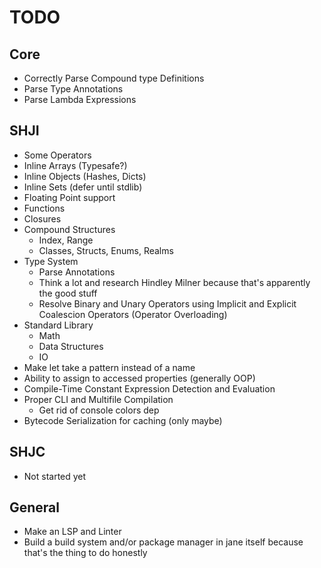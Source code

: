 # TODO

## Core

+ Correctly Parse Compound type Definitions
+ Parse Type Annotations
+ Parse Lambda Expressions

## SHJI

+ Some Operators
+ Inline Arrays (Typesafe?)
+ Inline Objects (Hashes, Dicts)
+ Inline Sets (defer until stdlib)
+ Floating Point support
+ Functions
+ Closures
+ Compound Structures
	+ Index, Range
	+ Classes, Structs, Enums, Realms
+ Type System
	+ Parse Annotations
	+ Think a lot and research Hindley Milner because that's apparently the good stuff
	+ Resolve Binary and Unary Operators using Implicit and Explicit Coalescion Operators (Operator Overloading)
+ Standard Library
	+ Math
	+ Data Structures
	+ IO
+ Make let take a pattern instead of a name
+ Ability to assign to accessed properties (generally OOP)
+ Compile-Time Constant Expression Detection and Evaluation
+ Proper CLI and Multifile Compilation
	+ Get rid of console colors dep
+ Bytecode Serialization for caching (only maybe)

## SHJC

+ Not started yet

## General

+ Make an LSP and Linter
+ Build a build system and/or package manager in jane itself because that's the thing to do honestly